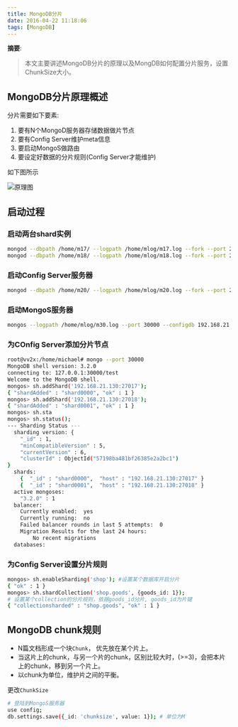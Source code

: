 ```yaml
---
title: MongoDB分片
date: 2016-04-22 11:18:06
tags: [MongoDB]
---
```


__摘要__:

> 本文主要讲述MongoDB分片的原理以及MongDB如何配置分片服务，设置ChunkSize大小。

<!--more-->

## MongoDB分片原理概述

分片需要如下要素:

1. 要有N个MongoD服务器存储数据做片节点
2. 要有Config Server维护meta信息
3. 要启动MongoS做路由
4. 要设定好数据的分片规则(Config Server才能维护)

如下图所示

![原理图](/images/MongoDB_shard_1.png)

## 启动过程

### 启动两台shard实例

```sh
mongod --dbpath /home/m17/ --logpath /home/mlog/m17.log --fork --port 27017 --smallfiles
mongod --dbpath /home/m18/ --logpath /home/mlog/m18.log --fork --port 27018 --smallfiles
```

### 启动Config Server服务器

```sh
mongod --dbpath /home/m20/ --logpath /home/mlog/m20.log --fork --port 27020 --configsvr
```

### 启动MongoS服务器

```sh
mongos --logpath /home/mlog/m30.log --port 30000 --configdb 192.168.21.130:27020 --fork
```

### 为COnfig Server添加分片节点

```sh
root@vv2x:/home/michael# mongo --port 30000
MongoDB shell version: 3.2.0
connecting to: 127.0.0.1:30000/test
Welcome to the MongoDB shell.
mongos> sh.addShard('192.168.21.130:27017');
{ "shardAdded" : "shard0000", "ok" : 1 }
mongos> sh.addShard('192.168.21.130:27018');
{ "shardAdded" : "shard0001", "ok" : 1 }
mongos> sh.sta
mongos> sh.status();
--- Sharding Status ---
  sharding version: {
    "_id" : 1,
    "minCompatibleVersion" : 5,
    "currentVersion" : 6,
    "clusterId" : ObjectId("57198ba481bf26385e2a2bc1")
}
  shards:
    {  "_id" : "shard0000",  "host" : "192.168.21.130:27017" }
    {  "_id" : "shard0001",  "host" : "192.168.21.130:27018" }
  active mongoses:
    "3.2.0" : 1
  balancer:
    Currently enabled:  yes
    Currently running:  no
    Failed balancer rounds in last 5 attempts:  0
    Migration Results for the last 24 hours:
        No recent migrations
  databases:
```

### 为Config Server设置分片规则

```sh
mongos> sh.enableSharding('shop'); #设置某个数据库开启分片
{ "ok" : 1 }
mongos> sh.shardCollection('shop.goods', {goods_id: 1});
# 设置某个collection的分片规则，依据goods_id分片, goods_id为片键
{ "collectionsharded" : "shop.goods", "ok" : 1 }
```

## MongoDB chunk规则

+ N篇文档形成一个块`Chunk`， 优先放在某个片上。
+ 当这片上的chunk，与另一个片的chunk，区别比较大时，(>=3)，会把本片上的chunk，移到另一个片上。
+ 以chunk为单位，维护片之间的平衡。

更改`ChunkSize`

```sh
# 登陆到MongoS服务器
use config;
db.settings.save({_id: 'chunksize', value: 1}); # 单位为M
```
